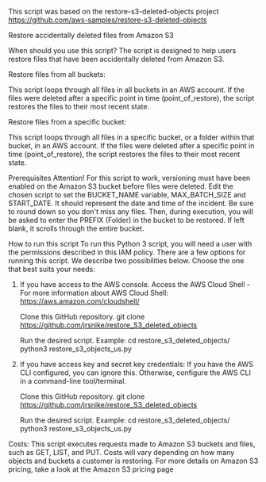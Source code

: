 This script was based on the restore-s3-deleted-objects project
https://github.com/aws-samples/restore-s3-deleted-objects

Restore accidentally deleted files from Amazon S3

When should you use this script?
The script is designed to help users restore files that have been accidentally deleted from Amazon S3.

Restore files from all buckets:

This script loops through all files in all buckets in an AWS account. If the files were deleted after a specific point in time (point_of_restore), the script restores the files to their most recent state.

Restore files from a specific bucket:

This script loops through all files in a specific bucket, or a folder within that bucket, in an AWS account. If the files were deleted after a specific point in time (point_of_restore), the script restores the files to their most recent state.

Prerequisites
Attention! For this script to work, versioning must have been enabled on the Amazon S3 bucket before files were deleted.
Edit the chosen script to set the BUCKET_NAME variable,
MAX_BATCH_SIZE and START_DATE. It should represent the date and time of the incident. Be sure to round down so you don't miss any files.
Then, during execution, you will be asked to enter the PREFIX (Folder) in the bucket to be restored. If left blank, it scrolls through the entire bucket.

How to run this script
To run this Python 3 script, you will need a user with the permissions described in this IAM policy.
There are a few options for running this script. We describe two possibilities below. Choose the one that best suits your needs:

1) If you have access to the AWS console.
   Access the AWS Cloud Shell - For more information about AWS Cloud Shell: https://aws.amazon.com/cloudshell/

   Clone this GitHub repository.
   git clone https://github.com/jrsnike/restore_S3_deleted_objects

   Run the desired script. Example:
   cd restore_s3_deleted_objects/
   python3 restore_s3_objects_us.py

2) If you have access key and secret key credentials:
   If you have the AWS CLI configured, you can ignore this. Otherwise, configure the AWS CLI in a command-line tool/terminal.

   Clone this GitHub repository.
   git clone https://github.com/jrsnike/restore_S3_deleted_objects

   Run the desired script. Example:
   cd restore_s3_deleted_objects/
   python3 restore_s3_objects_us.py

Costs:
This script executes requests made to Amazon S3 buckets and files, such as GET, LIST, and PUT. Costs will vary depending on how many objects and buckets a customer is restoring. 
For more details on Amazon S3 pricing, take a look at the Amazon S3 pricing page
